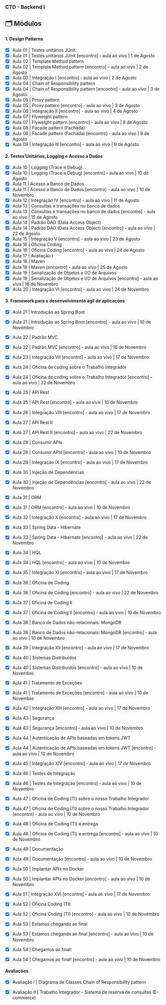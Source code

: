 ### CTD - Backend I

## 🗂 Módulos

#### 1. Design Patterns

- [x] Aula 01 | Testes unitários JUnit
- [x] Aula 01 | Testes unitários JUnit [encontro] - aula ao vivo | 1 de Agosto
- [x] Aula 02 | Template Method pattern
- [x] Aula 02 | Template Method pattern [encontro] - aula ao vivo | 2 de Agosto
- [x] Aula 03 | Integração I [encontro] - aula ao vivo | 2 de Agosto
- [x] Aula 04 | Chain of Responsibility pattern
- [x] Aula 04 | Chain of Responsibility pattern [encontro] - aula ao vivo | 3 de Agosto
- [x] Aula 05 | Proxy pattern
- [x] Aula 05 | Proxy pattern [encontro] - aula ao vivo | 3 de Agosto
- [x] Aula 06 | Integração II [encontro] - aula ao vivo | 4 de Agosto
- [x] Aula 07 | Flyweight pattern
- [x] Aula 07 | Flyweight pattern [encontro] - aula ao vivo | 8 de Agosto
- [x] Aula 08 | Facade pattern (Fachada)
- [x] Aula 08 | Facade pattern (Fachada) [encontro] - aula ao vivo | 9 de Agosto
- [x] Aula 09 | Integração III [encontro] - aula ao vivo | 9 de Agosto

#### 2. Testes Unitários, Logging e Acesso a Dados

- [x] Aula 10 | Logging (Trace e Debug)
- [x] Aula 10 | Logging (Trace e Debug) [encontro] - aula ao vivo | 10 de Agosto
- [x] Aula 11 | Acesso a Banco de Dados
- [x] Aula 11 | Acesso a Banco de Dados [encontro] - aula ao vivo | 10 de Novembro
- [x] Aula 12 | Integração IV [encontro] - aula ao vivo | 11 de Agosto
- [x] Aula 13 | Consultas e transações no banco de dados
- [x] Aula 13 | Consultas e transações no banco de dados [encontro] - aula ao vivo | 15 de Agosto
- [x] Aula 14 | Padrão DAO (Data Access Object)
- [x] Aula 14 | Padrão DAO (Data Access Object) [encontro] - aula ao vivo | 22 de Agosto
- [x] Aula 15 | Integração V [encontro] - aula ao vivo | 23 de Agosto
- [x] Aula 16 | Oficina Coding
- [x] Aula 16 | Oficina Coding [encontro] - aula ao vivo | 24 de Agosto
- [x] Aula 17 | Avaliação I
- [x] Aula 18 | Maven
- [x] Aula 18 | Maven [encontro] - aula ao vivo | 25 de Agosto
- [x] Aula 19 | Serialização de Objetos e I/O de Arquivos
- [x] Aula 19 | Serialização de Objetos e I/O de Arquivos [encontro] - aula ao vivo | 16 de Novembro
- [x] Aula 20 | Integração VI [encontro] - aula ao vivo | 24 de Novembro

#### 3. Framework para o desenvolvimento ágil de aplicações

- [x] Aula 21 | Introdução ao Spring Boot
- [x] Aula 21 | Introdução ao Spring Boot [encontro] - aula ao vivo | 10 de Novembro
- [x] Aula 22 | Padrão MVC
- [x] Aula 22 | Padrão MVC [encontro] - aula ao vivo | 16 de Novembro
- [x] Aula 23 | Integração VII [encontro] - aula ao vivo | 17 de Novembro
- [x] Aula 24 | Oficina de coding sobre o Trabalho Integrador
- [x] Aula 24 | Oficina de coding sobre o Trabalho Integrador [encontro] - aula ao vivo | 22 de Novembro
- [x] Aula 25 | API Rest
- [x] Aula 25 | API Rest [encontro] - aula ao vivo | 10 de Novembro
- [x] Aula 26 | Integração VIII [encontro] - aula ao vivo | 17 de Novembro
- [x] Aula 27 | API Rest II
- [x] Aula 27 | API Rest II [encontro] - aula ao vivo | 22 de Novembro
- [x] Aula 28 | Consumir APIs
- [x] Aula 28 | Consumir APIs [encontro] - aula ao vivo | 10 de Novembro
- [x] Aula 29 | Integração IX [encontro] - aula ao vivo | 17 de Novembro
- [x] Aula 30 | Injeção de Dependências
- [x] Aula 30 | Injeção de Dependências [encontro] - aula ao vivo | 22 de Novembro
- [x] Aula 31 | ORM
- [x] Aula 31 | ORM [encontro] - aula ao vivo | 10 de Novembro
- [x] Aula 32 | Integração X [encontro] - aula ao vivo | 17 de Novembro
- [x] Aula 33 | Spring Data - Hibernate
- [x] Aula 33 | Spring Data - Hibernate [encontro] - aula ao vivo | 22 de Novembro
- [x] Aula 34 | HQL
- [x] Aula 34 | HQL [encontro] - aula ao vivo | 10 de Novembro
- [x] Aula 35 | Integração XI [encontro] - aula ao vivo | 17 de Novembro
- [x] Aula 36 | Oficina de Coding
- [x] Aula 36 | Oficina de Coding [encontro] - aula ao vivo | 22 de Novembro
- [x] Aula 37 | Oficina de Coding II
- [x] Aula 37 | Oficina de Coding II [encontro] - aula ao vivo | 10 de Novembro
- [x] Aula 38 | Banco de Dados não-relacionais: MongoDB
- [x] Aula 38 | Banco de Dados não-relacionais: MongoDB [encontro] - aula ao vivo | 10 de Novembro
- [x] Aula 39 | Integração XII [encontro] - aula ao vivo | 17 de Novembro
- [x] Aula 40 | Sistemas Distribuídos
- [x] Aula 40 | Sistemas Distribuídos [encontro] - aula ao vivo | 10 de Novembro
- [x] Aula 41 | Tratamento de Exceções
- [x] Aula 41 | Tratamento de Exceções [encontro] - aula ao vivo | 10 de Novembro
- [x] Aula 42 | Integração XIII [encontro] - aula ao vivo | 17 de Novembro
- [x] Aula 43 | Segurança
- [x] Aula 43 | Segurança [encontro] - aula ao vivo | 10 de Novembro
- [x] Aula 44 | Autenticação de APIs baseadas em tokens JWT
- [x] Aula 44 | Autenticação de APIs baseadas em tokens JWT [encontro] - aula ao vivo | 10 de Novembro
- [x] Aula 45 | Integração XIV [encontro] - aula ao vivo | 17 de Novembro
- [x] Aula 46 | Testes de Integração
- [x] Aula 46 | Testes de Integração [encontro] - aula ao vivo | 10 de Novembro
- [x] Aula 47 | Oficina de Coding (TI) sobre o nosso Trabalho Integrador
- [x] Aula 47 | Oficina de Coding (TI) sobre o nosso Trabalho Integrador [encontro] - aula ao vivo | 10 de Novembro
- [x] Aula 48 | Oficina de Coding (TI) e entrega
- [x] Aula 48 | Oficina de Coding (TI) e entrega [encontro] - aula ao vivo | 10 de Novembro
- [x] Aula 49 | Documentação
- [x] Aula 49 | Documentação [encontro] - aula ao vivo | 10 de Novembro
- [x] Aula 50 | Implantar APIs no Docker
- [x] Aula 50 | Implantar APIs no Docker [encontro] - aula ao vivo | 10 de Novembro
- [x] Aula 51 | Integração XVI [encontro] - aula ao vivo | 17 de Novembro
- [x] Aula 52 | Oficina Coding (TI)
- [x] Aula 52 | Oficina Coding (TI) [encontro] - aula ao vivo | 10 de Novembro
- [x] Aula 53 | Estamos chegando ao final
- [x] Aula 53 | Estamos chegando ao final [encontro] - aula ao vivo | 10 de Novembro
- [x] Aula 54 | Chegamos ao final!
- [x] Aula 54 | Chegamos ao final! [encontro] - aula ao vivo | 10 de Novembro


#### Avaliações
- [x] Avaliação I  | Diagrama de Classes Chain of Responsibility pattern
- [x] Avaliação II | Trabalho Integrador - Sistema de reserva de consultas (E-commerce)

